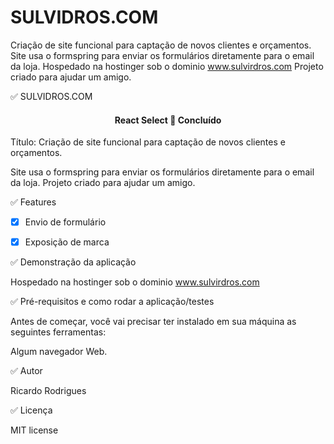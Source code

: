 # SULVIDROS.COM
Criação de site funcional para captação de novos clientes e orçamentos.   Site usa o formspring para enviar os formulários diretamente para o email da loja.   Hospedado na hostinger sob o dominio www.sulvirdros.com  Projeto criado para ajudar um amigo. 

✅ SULVIDROS.COM

<h4 align="center"> 
	  React Select 🚀 Concluído  
</h4>

Título: Criação de site funcional para captação de novos clientes e orçamentos. 

Site usa o formspring para enviar os formulários diretamente para o email da loja. Projeto criado para ajudar um amigo. 

✅ Features

- [x] Envio de formulário
- [x] Exposição de marca


✅ Demonstração da aplicação

Hospedado na hostinger sob o dominio www.sulvirdros.com


✅ Pré-requisitos e como rodar a aplicação/testes

Antes de começar, você vai precisar ter instalado em sua máquina as seguintes ferramentas:

Algum navegador Web.


✅ Autor

Ricardo Rodrigues 

✅ Licença

MIT license
